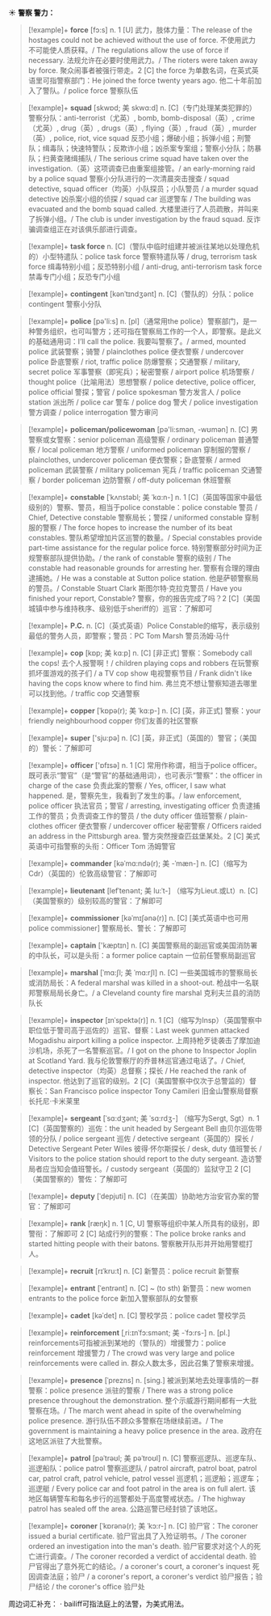 ☀ <span class="category">**警察 警力：**</span>
>[!example]+ <span class="vocabulary">**force**</span> [fɔ:s] 
> <span class="definition">n. 1 [U] 武力，肢体力量：</span>The release of the hostages could not be achieved without the use of force. 不使用武力不可能使人质获释。/ The regulations allow the use of force if necessary. 法规允许在必要时使用武力。/ The rioters were taken away by force. 聚众闹事者被强行带走。<span class="definition">2 [C] the force 为单数名词，在英式英语里可指警察部门：</span>He joined the force twenty years ago. 他二十年前加入了警队。/ police force 警察队伍
           
>[!example]+ <span class="vocabulary">**squad**</span> [skwɒd; 美 skwɑ:d]
> <span class="definition">n. [C]（专门处理某类犯罪的）警察分队：</span>anti-terrorist（尤英）, bomb, bomb-disposal（英）, crime（尤英）, drug（英）, drugs（英）, flying（英）, fraud（英）, murder（英）, police, riot, vice squad 反恐小组；爆破小组；拆弹小组；刑警队；缉毒队；快速特警队；反欺诈小组；凶杀案专案组；警察小分队；防暴队；扫黄查赌缉捕队 / The serious crime squad have taken over the investigation.（英）这项调查已由重案组接管。/ an early-morning raid by a police squad 警察小分队进行的一次清晨突击搜查 / squad detective, squad officer（均英）小队探员；小队警员 / a murder squad detective 凶杀案小组的侦探 / squad car 巡逻警车 / The building was evacuated and the bomb squad called. 大楼里进行了人员疏散，并叫来了拆弹小组。/ The club is under investigation by the fraud squad. 反诈骗调查组正在对该俱乐部进行调查。
           
>[!example]+ <span class="vocabulary">**task force**</span>
> <span class="definition">n. [C]（警队中临时组建并被派往某地以处理危机的）小型特遣队：</span>police task force 警察特遣队等 / drug, terrorism task force 缉毒特别小组；反恐特别小组 / anti-drug, anti-terrorism task force 禁毒专门小组；反恐专门小组

>[!example]+ <span class="vocabulary">**contingent**</span> [kənˈtɪndʒənt]
> <span class="definition">n. [C]（警队的）分队：</span>police contingent 警察小分队
 
>[!example]+ <span class="vocabulary">**police**</span> [pə'li:s] 
> <span class="definition">n. [pl]（通常用the police）警察部门，是一种警务组织，也可叫警方；还可指在警察局工作的一个人，即警察。是此义的基础通用词：</span>I’ll call the police. 我要叫警察了。/ armed, mounted police 武装警察；骑警 / plainclothes police 便衣警察 / undercover police 卧底警察 / riot, traffic police 防爆警察；交通警察 / military, secret police 军事警察（即宪兵）；秘密警察 / airport police 机场警察 / thought police（比喻用法）思想警察 / police detective, police officer, police official 警探；警官 / police spokesman 警方发言人 / police station 派出所 / police car 警车 / police dog 警犬 / police investigation 警方调查 / police interrogation 警方审问 

>[!example]+ <span class="vocabulary">**policeman/policewoman**</span> [pə'li:smən, -wʊmən] 
> <span class="definition">n. [C] 男警察或女警察：</span>senior policeman 高级警察 / ordinary policeman 普通警察 / local policeman 地方警察 / uniformed policeman 穿制服的警察 / plainclothes, undercover policeman 便衣警察；卧底警察 / armed policeman 武装警察 / military policeman 宪兵 / traffic policeman 交通警察 / border policeman 边防警察 / off-duty policeman 休班警察 
           
>[!example]+ <span class="vocabulary">**constable**</span> [ˈkʌnstəbl; 美 ˈkɑ:n-]
> <span class="definition">n. 1 [C]（英国等国家中最低级别的）警察、警员，相当于police constable：</span>police constable 警员 / Chief, Detective constable 警察局长；警探 / uniformed constable 穿制服的警察 / The force hopes to increase the number of its beat constables. 警队希望增加片区巡警的数量。/ Special constables provide part-time assistance for the regular police force. 特别警察部分时间为正规警察部队提供协助。/ the rank of constable 警察的级别 / The constable had reasonable grounds for arresting her. 警察有合理的理由逮捕她。/ He was a constable at Sutton police station. 他是萨顿警察局的警员。/ Constable Stuart Clark 斯图尔特·克拉克警员 / Have you finished your report, Constable? 警察，你的报告完成了吗？<span class="definition">2 [C]（美国城镇中参与维持秩序、级别低于sheriff的）巡官：</span>了解即可

>[!example]+ <span class="vocabulary">**P.C.**</span> 
> <span class="definition">n. [C]（英式英语）Police Constable的缩写，表示级别最低的警务人员，即警察；警员：</span>PC Tom Marsh 警员汤姆·马什
           
>[!example]+ <span class="vocabulary">**cop**</span> [kɒp; 美 kɑ:p]
> <span class="definition">n. [C] [非正式] 警察：</span>Somebody call the cops! 去个人报警啊！/ children playing cops and robbers 在玩警察抓坏蛋游戏的孩子们 / a TV cop show 电视警察节目 / Frank didn't like having the cops know where to find him. 弗兰克不想让警察知道去哪里可以找到他。/ traffic cop 交通警察
           
>[!example]+ <span class="vocabulary">**copper**</span> [ˈkɒpə(r); 美 ˈkɑ:p-]
> <span class="definition">n. [C] [英，非正式] 警察：</span>your friendly neighbourhood copper 你们友善的社区警察

>[!example]+ <span class="vocabulary">**super**</span> ['sju:pə] 
> <span class="definition">n. [C] [英，非正式]（英国的）警官；（美国的）警长：</span>了解即可 

>[!example]+ <span class="vocabulary">**officer**</span> ['ɒfɪsə] 
> <span class="definition">n. 1 [C] 常用作称谓，相当于police officer。既可表示“警官”（是“警官”的基础通用词），也可表示“警察”：</span>the officer in charge of the case 负责此案的警察 / Yes, officer, I saw what happened. 是，警察先生，我看到了发生的事。/ law enforcement, police officer 执法官员；警官 / arresting, investigating officer 负责逮捕工作的警员；负责调查工作的警员 / the duty officer 值班警察 / plain-clothes officer 便衣警察 / undercover officer 秘密警察 / Officers raided an address in the Pittsburgh area. 警方突然搜查匹兹堡某处。<span class="definition">2 [C] 美式英语中可指警察的头衔：</span>Officer Tom 汤姆警官
                      
>[!example]+ <span class="vocabulary">**commander**</span> [kəˈmɑ:ndə(r); 美 -ˈmæn-]
> <span class="definition">n. [C]（缩写为Cdr）（英国的）伦敦高级警官：</span>了解即可

>[!example]+ <span class="vocabulary">**lieutenant**</span> [lefˈtenənt; 美 lu:ˈt-]
（缩写为Lieut.或Lt）<span class="definition">n. [C]（美国警察的）级别较高的警官：</span>了解即可
           
>[!example]+ <span class="vocabulary">**commissioner**</span> [kəˈmɪʃənə(r)]
> <span class="definition">n. [C] [美式英语中也可用police commissioner] 警察局长、警长：</span>了解即可

>[!example]+ <span class="vocabulary">**captain**</span> ['kæptɪn] 
> <span class="definition">n. [C] 美国警察局的副巡官或美国消防署的中队长，可以是头衔：</span>a former police captain 一位前任警察局副巡官
            
>[!example]+ <span class="vocabulary">**marshal**</span> [ˈmɑ:ʃl; 美 ˈmɑ:rʃl]
> <span class="definition">n. [C] 一些美国城市的警察局长或消防局长：</span>A federal marshal was killed in a shoot-out. 枪战中一名联邦警察局局长身亡。/ a Cleveland county fire marshal 克利夫兰县的消防队长          
           
>[!example]+ <span class="vocabulary">**inspector**</span> [ɪnˈspektə(r)]
> <span class="definition">n. 1 [C]（缩写为Insp）（英国警察中职位低于警司高于巡佐的）巡官、督察：</span>Last week gunmen attacked Mogadishu airport killing a police inspector. 上周持枪歹徒袭击了摩加迪沙机场，杀死了一名警察巡官。/ I got on the phone to Inspector Joplin at Scotland Yard. 我与伦敦警察厅的乔普林巡官通过电话了。/ Chief, detective inspector（均英）总督察；探长 / He reached the rank of inspector. 他达到了巡官的级别。<span class="definition">2 [C]（美国警察中仅次于总警监的）督察长：</span>San Francisco police inspector Tony Camileri 旧金山警察局督察长托尼·卡米莱里           

>[!example]+ <span class="vocabulary">**sergeant**</span> [ˈsɑ:dʒənt; 美 ˈsɑ:rdʒ-]
（缩写为Sergt, Sgt）<span class="definition">n. 1 [C]（英国警察的）巡佐：</span>the unit headed by Sergeant Bell 由贝尔巡佐带领的分队 / police sergeant 巡佐 / detective sergeant（英国的）探长 / Detective Sergeant Peter Wiles 彼得·怀尔斯探长 / desk, duty 值班警长 / Visitors to the police station should report to the duty sergeant. 造访警局者应当知会值班警长。/ custody sergeant（英国的）监狱守卫 <span class="definition">2 [C]（美国警察的）警佐：</span>了解即可

>[!example]+ <span class="vocabulary">**deputy**</span> [ˈdepjuti]
> <span class="definition">n. [C]（在美国）协助地方治安官办案的警官：</span>了解即可

>[!example]+ <span class="vocabulary">**rank**</span> [ræŋk] 
> <span class="definition">n. 1 [C, U] 警察等组织中某人所具有的级别，即警衔：</span>了解即可 <span class="definition">2 [C] 站成行列的警察：</span>The police broke ranks and started hitting people with their batons. 警察散开队形并开始用警棍打人。

>[!example]+ <span class="vocabulary">**recruit**</span> [rɪˈkru:t]
> <span class="definition">n. [C] 新警员：</span>police recruit 新警察

>[!example]+ <span class="vocabulary">**entrant**</span> [ˈentrənt]
> <span class="definition">n. [C] ~ (to sth) 新警员：</span>new women entrants to the police force 新加入警察部队的女警察

>[!example]+ <span class="vocabulary">**cadet**</span> [kəˈdet]
> <span class="definition">n. [C] 警校学员：</span>police cadet 警校学员
           
>[!example]+ <span class="vocabulary">**reinforcement**</span> [ˌri:ɪnˈfɔ:smənt; 美 -ˈfɔ:rs-]
> <span class="definition">n. [pl.] reinforcements可指被派到某地的（警队的）增援警力：</span>police reinforcement 增援警力 / The crowd was very large and police reinforcements were called in. 群众人数太多，因此召集了警察来增援。
           
>[!example]+ <span class="vocabulary">**presence**</span> [ˈprezns]
> <span class="definition">n. [sing.] 被派到某地去处理事情的一群警察：</span>police presence 派驻的警察 / There was a strong police presence throughout the demonstration. 整个示威游行期间都有一大批警察在场。/ The march went ahead in spite of the overwhelming police presence. 游行队伍不顾众多警察在场继续前进。/ The government is maintaining a heavy police presence in the area. 政府在这地区派驻了大批警察。
        
>[!example]+ <span class="vocabulary">**patrol**</span> [pəˈtrəʊl; 美 pəˈtroʊl]
> <span class="definition">n. [C] 警察巡逻队、巡逻车队、巡逻船队：</span>police patrol 警察巡逻队 / patrol aircraft, patrol boat, patrol car, patrol craft, patrol vehicle, patrol vessel 巡逻机；巡逻船；巡逻车；巡逻艇 / Every police car and foot patrol in the area is on full alert. 该地区每辆警车和每名步行的巡警都处于高度警戒状态。/ The highway patrol has sealed off the area. 公路巡警已经封锁了该地区。

>[!example]+ <span class="vocabulary">**coroner**</span> [ˈkɒrənə(r); 美 ˈkɔ:r-]
> <span class="definition">n. [C] 验尸官：</span>The coroner issued a burial certificate. 验尸官出具了入殓证明书。/ The coroner ordered an investigation into the man's death. 验尸官要求对这个人的死亡进行调查。/ The coroner recorded a verdict of accidental death. 验尸官得出了意外死亡的结论。/ a coroner's court, a coroner's inquest 死因调查法庭；验尸 / a coroner's report, a coroner's verdict 验尸报告；验尸结论 / the coroner's office 验尸处

周边词汇补充：
· bailiff可指法庭上的法警，为美式用法。
                      